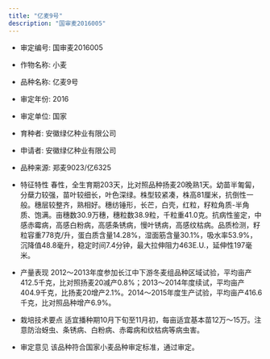 ```yaml
---
title: "亿麦9号"
description: "国审麦2016005"
---
```

* 审定编号:  国审麦2016005

*  作物名称:  小麦

*  品种名称:  亿麦9号

*  审定年份:  2016

*  审定单位:  国家

* 育种者:  安徽绿亿种业有限公司

*  申请者:  安徽绿亿种业有限公司

*  品种来源:  郑麦9023/亿6325

*  特征特性
春性，全生育期203天，比对照品种扬麦20晚熟1天。幼苗半匍匐，分蘖力较强，苗叶较细长，叶色深绿。株型较紧凑，株高81厘米，抗倒性一般。穗层较整齐，熟相好。穗纺锤形，长芒，白壳，红粒，籽粒角质-半角质、饱满。亩穗数30.9万穗，穗粒数38.9粒，千粒重41.0克。抗病性鉴定，中感赤霉病，高感白粉病，高感条锈病，慢叶锈病，高感纹枯病。品质检测，籽粒容重778克/升，蛋白质含量14.28%，湿面筋含量30.1%，吸水率53.9%，沉降值48.8毫升，稳定时间7.4分钟，最大拉伸阻力463E.U.，延伸性197毫米。

*  产量表现
2012～2013年度参加长江中下游冬麦组品种区域试验，平均亩产412.5千克，比对照扬麦20减产0.8%；2013～2014年度续试，平均亩产404.9千克，比扬麦20增产2.1%。2014～2015年度生产试验，平均亩产416.6千克，比对照品种增产6.9%。

*  栽培技术要点
适宜播种期10月下旬至11月初，每亩适宜基本苗12万～15万。注意防治蚜虫、条锈病、白粉病、赤霉病和纹枯病等病虫害。

*  审定意见
该品种符合国家小麦品种审定标准，通过审定。
